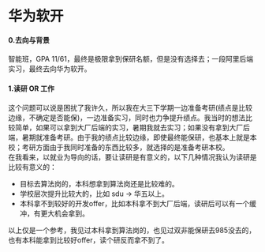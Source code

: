 # 华为软开

#### 0.去向与背景

智能班，GPA 11/61，最终是极限拿到保研名额，但是没有选择去；一段阿里后端实习，最终去向华为软开。

#### 1.读研 OR 工作

这个问题可以说是困扰了我许久，所以我在大三下学期一边准备考研(绩点是比较边缘，不确定是否能保)，一边准备实习，同时也力争提升绩点。我当时的想法比较简单，如果可以拿到大厂后端的实习，暑期我就去实习；如果没有拿到大厂后端，暑期就准备考研。由于我的绩点比较边缘，即使最终能保研，也基本上就是本校；考研方面由于我同时准备的东西比较多，就选择的是准备考研本校。\
在我看来，以就业为导向的话，要让读研是有意义的，以下几种情况我认为读研是比较有意义的：

* 目标去算法岗的，本科想拿到算法岗还是比较难的。
* 学校层次提升比较大的，比如 sdu -> 华五以上。
* 本科拿不到较好的开发offer，比如本科拿不到大厂后端，读研后可以有一个缓冲，有更大机会拿到。

以上仅是一个参考，我见过本科拿到算法岗的，也见过双非能保研去985没去的，也有本科能拿到比较好offer，读个研反而拿不到了。
